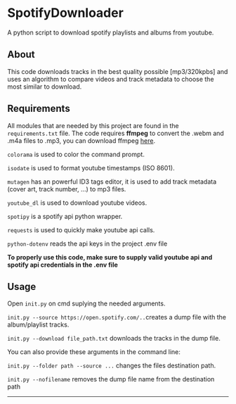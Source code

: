 # SpotifyDownloader
A python script to download spotify playlists and albums from youtube.

## About
This code downloads tracks in the best quality possible [mp3/320kpbs] and uses an algorithm to compare videos and track metadata to choose the most similar to download.

## Requirements
All modules that are needed by this project are found in the `requirements.txt` file. The code requires **ffmpeg** to convert the .webm and .m4a files to .mp3, you can download ffmpeg [here](http://ffmpeg.org/download.html).

`colorama` is used to color the command prompt.

`isodate` is used to format youtube timestamps (ISO 8601).

`mutagen` has an powerful ID3 tags editor, it is used to add track metadata (cover art, track number, ...) to mp3 files.

`youtube_dl` is used to download youtube videos.

`spotipy` is a spotify api python wrapper.

`requests` is used to quickly make youtube api calls.

`python-dotenv` reads the api keys in the project .env file

**To properly use this code, make sure to supply valid youtube api and spotify api credentials in the .env file**

## Usage
Open `init.py` on cmd suplying the needed arguments.

`init.py --source https://open.spotify.com/..`creates a dump file with the album/playlist tracks.

`init.py --download file_path.txt` downloads the tracks in the dump file.

You can also provide these arguments in the command line:

`init.py --folder path --source ...` changes the files destination path.

`init.py --nofilename` removes the dump file name from the destination path

***
